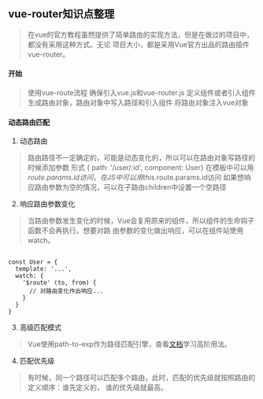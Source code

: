 ## vue-router知识点整理 ##

> 在vue的官方教程虽然提供了简单路由的实现方法，但是在做过的项目中，都没有采用这种方式。无论
> 项目大小，都是采用Vue官方出品的路由插件vue-router。


#### 开始 ####
> 使用vue-route流程
> 确保引入vue.js和vue-router.js
> 定义组件或者引入组件
> 生成路由对象，路由对象中写入路径和引入组件
> 将路由对象注入vue对象

#### 动态路由匹配 ####

1. 动态路由
> 路由路径不一定确定的，可能是动态变化的，所以可以在路由对象写路径的时候添加参数
> 形式 { path: '/user/:id', component: User}
> 在模板中可以用$route.params.id访问，在JS中可以用this.$route.params.id访问
> 如果想响应路由参数为空的情况，可以在子路由children中设置一个空路径

2. 响应路由参数变化
> 当路由参数发生变化的时候，Vue会复用原来的组件，所以组件的生命钩子函数不会再执行。想要对路
> 由参数的变化做出响应，可以在组件站使用watch。
<pre><code>
const User = {
  template: '...',
  watch: {
    '$route' (to, from) {
      // 对路由变化作出响应...
    }
  }
}
</code></pre>

3. 高级匹配模式

 
> Vue使用path-to-exp作为路径匹配引擎，查看[文档](https://github.com/pillarjs/path-to-regexp#parameters)学习高阶用法。

4. 匹配优先级
> 有时候，同一个路径可以匹配多个路由，此时，匹配的优先级就按照路由的定义顺序：谁先定义的，
> 谁的优先级就最高。
